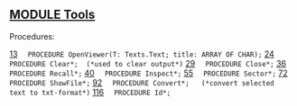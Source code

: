 
## [MODULE Tools](https://github.com/io-core/System/blob/main/Tools.Mod)

Procedures:

[13](https://github.com/io-core/System/blob/main/Tools.Mod#13) `  PROCEDURE OpenViewer(T: Texts.Text; title: ARRAY OF CHAR);`
[24](https://github.com/io-core/System/blob/main/Tools.Mod#24) `  PROCEDURE Clear*;  (*used to clear output*)`
[29](https://github.com/io-core/System/blob/main/Tools.Mod#29) `  PROCEDURE Close*;`
[36](https://github.com/io-core/System/blob/main/Tools.Mod#36) `  PROCEDURE Recall*;`
[40](https://github.com/io-core/System/blob/main/Tools.Mod#40) `  PROCEDURE Inspect*;`
[55](https://github.com/io-core/System/blob/main/Tools.Mod#55) `  PROCEDURE Sector*;`
[72](https://github.com/io-core/System/blob/main/Tools.Mod#72) `  PROCEDURE ShowFile*;`
[92](https://github.com/io-core/System/blob/main/Tools.Mod#92) `  PROCEDURE Convert*;   (*convert selected text to txt-format*)`
[116](https://github.com/io-core/System/blob/main/Tools.Mod#116) `  PROCEDURE Id*;`
